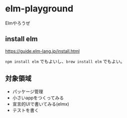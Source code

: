 # elm-playground

Elmやろうぜ



## install elm

https://guide.elm-lang.jp/install.html

`npm install elm` でもよいし、`brew install elm` でもよい。


## 対象領域

- パッケージ管理
- 小さいappをつくってみる
- 宣言的UIで書いてみる(elmx)
- テストを書く
